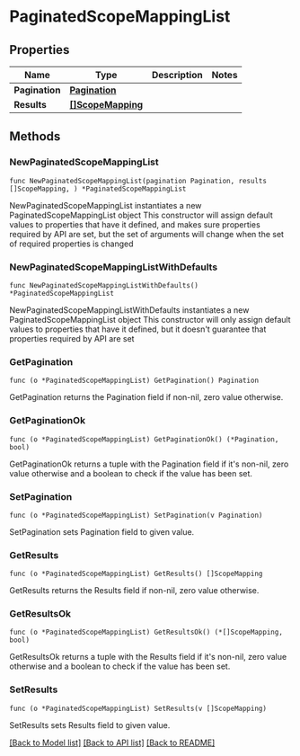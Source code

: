 # PaginatedScopeMappingList

## Properties

Name | Type | Description | Notes
------------ | ------------- | ------------- | -------------
**Pagination** | [**Pagination**](Pagination.md) |  | 
**Results** | [**[]ScopeMapping**](ScopeMapping.md) |  | 

## Methods

### NewPaginatedScopeMappingList

`func NewPaginatedScopeMappingList(pagination Pagination, results []ScopeMapping, ) *PaginatedScopeMappingList`

NewPaginatedScopeMappingList instantiates a new PaginatedScopeMappingList object
This constructor will assign default values to properties that have it defined,
and makes sure properties required by API are set, but the set of arguments
will change when the set of required properties is changed

### NewPaginatedScopeMappingListWithDefaults

`func NewPaginatedScopeMappingListWithDefaults() *PaginatedScopeMappingList`

NewPaginatedScopeMappingListWithDefaults instantiates a new PaginatedScopeMappingList object
This constructor will only assign default values to properties that have it defined,
but it doesn't guarantee that properties required by API are set

### GetPagination

`func (o *PaginatedScopeMappingList) GetPagination() Pagination`

GetPagination returns the Pagination field if non-nil, zero value otherwise.

### GetPaginationOk

`func (o *PaginatedScopeMappingList) GetPaginationOk() (*Pagination, bool)`

GetPaginationOk returns a tuple with the Pagination field if it's non-nil, zero value otherwise
and a boolean to check if the value has been set.

### SetPagination

`func (o *PaginatedScopeMappingList) SetPagination(v Pagination)`

SetPagination sets Pagination field to given value.


### GetResults

`func (o *PaginatedScopeMappingList) GetResults() []ScopeMapping`

GetResults returns the Results field if non-nil, zero value otherwise.

### GetResultsOk

`func (o *PaginatedScopeMappingList) GetResultsOk() (*[]ScopeMapping, bool)`

GetResultsOk returns a tuple with the Results field if it's non-nil, zero value otherwise
and a boolean to check if the value has been set.

### SetResults

`func (o *PaginatedScopeMappingList) SetResults(v []ScopeMapping)`

SetResults sets Results field to given value.



[[Back to Model list]](../README.md#documentation-for-models) [[Back to API list]](../README.md#documentation-for-api-endpoints) [[Back to README]](../README.md)



